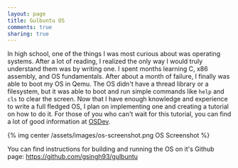 ```yaml
---
layout: page
title: Gulbuntu OS
comments: true
sharing: true
---
```

In high school, one of the things I was most curious about was operating systems. After a lot of reading, I realized the only way I would truly understand them was by writing one. I spent months learning C, x86 assembly, and OS fundamentals. After about a month of failure, I finally was able to boot my OS in Qemu. The OS didn't have a thread library or a filesystem, but it was able to boot and run simple commands like `help` and `cls` to clear the screen. Now that I have enough knowledge and experience to write a full fledged OS, I plan on implementing one and creating a tutorial on how to do it. For those of you who can't wait for this tutorial, you can find a lot of good information at [OSDev](http://wiki.osdev.org/Expanded_Main_Page).

{% img center /assets/images/os-screenshot.png OS Screenshot %}

You can find instructions for building and running the OS on it's Github page: https://github.com/gsingh93/gulbuntu
